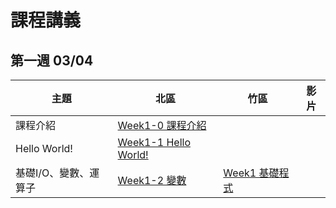 # 課程講義
## 第一週 03/04

| 主題         | 北區                                      | 竹區 | 影片 |
| ------------ | ----------------------------------------- | ---- | ---- |
|   課程介紹                         |  [Week1-0 課程介紹][tp-introduction]  |    |    |
|   Hello World!                    |  [Week1-1 Hello World!][tp-hello-world]  |    |    |
|   基礎I/O、變數、運算子  |  [Week1-2 變數][tp-variables]  | [Week1 基礎程式][hs-week1course] |    |

[tp-introduction]: https://docs.google.com/presentation/d/1gryvGe6K3oip4e50d8LQ4ReqEG2kArjs/edit?usp=sharing&ouid=106647981009000784070&rtpof=true&sd=true

[tp-variables]: https://slides.com/allen522019/20220305-852e28

[hs-week1course]: https://drive.google.com/file/d/1CXwG-wYO3OAAdh3qfO4HlmB1nZ7mYGR-/view?usp=sharing

[tp-hello-world]: https://slides.com/rubyku/sprout-2022
